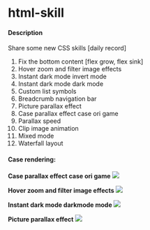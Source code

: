 # html-skill

#### Description
Share some new CSS skills [daily record]
1. Fix the bottom content [flex grow, flex sink]
2. Hover zoom and filter image effects
3. Instant dark mode invert mode
4. Instant dark mode dark mode
5. Custom list symbols
6. Breadcrumb navigation bar
7. Picture parallax effect
8. Case parallax effect case ori game
9. Parallax speed
10. Clip image animation
11. Mixed mode
12. Waterfall layout

#### Case rendering:
**Case parallax effect case ori game**
![](https://cdn.jsdelivr.net/gh/lixianglong3210/bg_store/img/content/gif/ori.gif)

**Hover zoom and filter image effects**
![](https://cdn.jsdelivr.net/gh/lixianglong3210/bg_store/img/content/gif/case2.gif)

**Instant dark mode darkmode mode**
![](https://cdn.jsdelivr.net/gh/lixianglong3210/bg_store/img/content/gif/case4.gif)

**Picture parallax effect**
![](https://cdn.jsdelivr.net/gh/lixianglong3210/bg_store/img/content/gif/case7.gif)